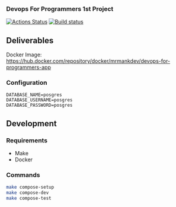 ### Devops For Programmers 1st Project

[![Actions Status](https://github.com/mrmankdev/devops-for-programmers-project-74/actions/workflows/hexlet-check.yml/badge.svg)](https://github.com/mrmankdev/devops-for-programmers-project-74/actions)
[![Build status](https://github.com/mrmankdev/devops-for-programmers-project-74/actions/workflows/push.yml/badge.svg?event=push)](https://github.com/mrmankdev/devops-for-programmers-project-74/actions)

## Deliverables

Docker Image: https://hub.docker.com/repository/docker/mrmankdev/devops-for-programmers-app


### Configuration

```env
DATABASE_NAME=posgres
DATABASE_USERNAME=posgres
DATABASE_PASSWORD=posgres
```

## Development

### Requirements
- Make
- Docker

### Commands

```bash
make compose-setup
make compose-dev
make compose-test
```


